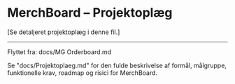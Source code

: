# MerchBoard – Projektoplæg

[Se detaljeret projektoplæg i denne fil.]

---

Flyttet fra: docs/MG Orderboard.md

Se "docs/Projektoplaeg.md" for den fulde beskrivelse af formål, målgruppe, funktionelle krav, roadmap og risici for MerchBoard.
